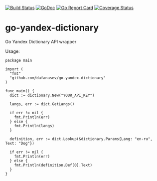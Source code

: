 [![Build Status](https://travis-ci.org/dafanasev/go-yandex-dictionary.svg?branch=master)](https://travis-ci.org/dafanasev/go-yandex-dictionary)
[![GoDoc](https://godoc.org/github.com/dafanasev/go-yandex-dictionary?status.svg)](https://godoc.org/github.com/dafanasev/go-yandex-dictionary)
[![Go Report Card](https://goreportcard.com/badge/github.com/dafanasev/go-yandex-dictionary)](https://goreportcard.com/report/github.com/dafanasev/go-yandex-dictionary)
[![Coverage Status](https://coveralls.io/repos/github/dafanasev/go-yandex-dictionary/badge.svg)](https://coveralls.io/github/dafanasev/go-yandex-dictionary)

go-yandex-dictionary
====================

Go Yandex Dictionary API wrapper

Usage:

```
package main

import (
  "fmt"
  "github.com/dafanasev/go-yandex-dictionary"
)

func main() {
  dict := dictionary.New("YOUR_API_KEY")

  langs, err := dict.GetLangs()

  if err != nil {
    fmt.Println(err)
  } else {
    fmt.Println(langs)
  }

  definition, err := dict.Lookup(&dictionary.Params{Lang: "en-ru", Text: "Dog"})

  if err != nil {
    fmt.Println(err)
  } else {
    fmt.Println(definition.Def[0].Text)
  }
}
```

